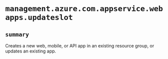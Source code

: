 # `management.azure.com.appservice.webapps.updateslot`

## `summary`
Creates a new web, mobile, or API app in an existing resource group, or updates an existing app.


